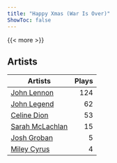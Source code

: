 ```yaml
---
title: "Happy Xmas (War Is Over)"
ShowToc: false
---
```


{{< more >}}

## Artists
Artists | Plays 
----- | -----: 
[John Lennon](/artists/john-lennon-972) | 124
[John Legend](/artists/john-legend-36643) | 62
[Celine Dion](/artists/celine-dion-39068) | 53
[Sarah McLachlan](/artists/sarah-mclachlan-89556) | 15
[Josh Groban](/artists/josh-groban-58260) | 5
[Miley Cyrus](/artists/miley-cyrus-42281) | 4

